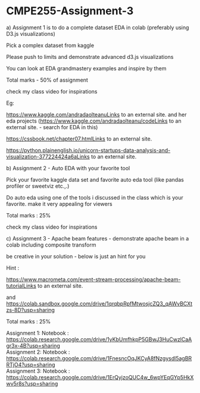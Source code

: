 # CMPE255-Assignment-3

a) Assignment 1 is to do a complete dataset EDA in colab (preferably using D3.js visualizations)


Pick a complex dataset from kaggle 

Please push to limits and demonstrate advanced d3.js visualizations 

You can look at EDA grandmastery examples and inspire by them

Total marks - 50% of assignment

check my class video for inspirations

 

Eg:

https://www.kaggle.com/andradaolteanuLinks to an external site. and her eda projects (https://www.kaggle.com/andradaolteanu/codeLinks to an external site. - search for EDA in this)

 

https://cssbook.net/chapter07.htmlLinks to an external site. 

https://python.plainenglish.io/unicorn-startups-data-analysis-and-visualization-377224424a6aLinks to an external site.

 

b) Assignment 2 - Auto EDA with your favorite tool

Pick your favorite kaggle data set and favorite auto eda tool (like pandas profiler or sweetviz etc.,.) 

Do auto eda using one of the tools i discussed in the class which is your favorite. make it very appealing for viewers

Total marks : 25%

check my class video for inspirations

c) Assignment 3 - Apache beam features - demonstrate apache beam in a colab including composite transform

 

be creative in your solution - below is just an hint for you

Hint : 

https://www.macrometa.com/event-stream-processing/apache-beam-tutorialLinks to an external site.

and https://colab.sandbox.google.com/drive/1qrqbpRpfMtwosjcZQ3_qAWvBCXtzs-8D?usp=sharing

Total marks : 25%


Assignment 1: Notebook : https://colab.research.google.com/drive/1yKbUmfhkpP5GBwJ3HuCwzlCaAgr3x-4B?usp=sharing                
Assignment 2: Notebook : https://colab.research.google.com/drive/1FnesncOqJKCyA8fNzgysdl5agBRRTjO4?usp=sharing                 
Assignment 3: Notebook : https://colab.research.google.com/drive/1ErQyjzoQUC4w_6wpYEqGYp5HkXwv5r8s?usp=sharing
